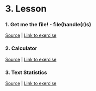 # 3. Lesson

### 1. Get me the file! - file(handle(r)s)
[Source](./file.py) | [Link to exercise](http://fsr.github.io/python-lessons/exercises/06_file.html)

### 2. Calculator
[Source](./calculator.py) | [Link to exercise](http://fsr.github.io/python-lessons/exercises/07_calculator.html)

### 3. Text Statistics
[Source](./text_stats.py) | [Link to exercise](http://fsr.github.io/python-lessons/exercises/08_text-statistic.html)
